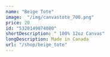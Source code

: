 ```yaml
---
name: "Beige Tote"
image:  "/img/canvastote_700.png"
price: 20
id: "5320149074080"
shortDescription: " 100% 12oz Canvas"
longDescription: Made in Canada
url: "/shop/beige_tote"
---
```


